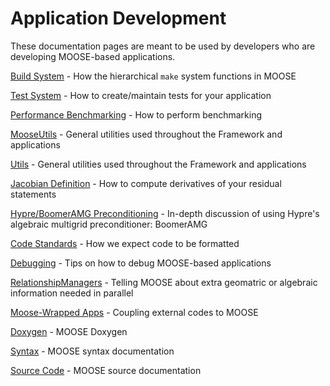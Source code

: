 # Application Development

These documentation pages are meant to be used by developers who are developing MOOSE-based applications.

[Build System](/build_system.md) - How the hierarchical `make` system functions in MOOSE

[Test System](/test_system.md) - How to create/maintain tests for your application

[Performance Benchmarking](/performance_benchmarking.md) - How to perform benchmarking

[MooseUtils](/moose_utils.md) - General utilities used throughout the Framework and applications

[Utils](utils/index.md) - General utilities used throughout the Framework and applications

[Jacobian Definition](/jacobian_definition.md) - How to compute derivatives of your residual statements

[Hypre/BoomerAMG Preconditioning](hypre.md) - In-depth discussion of using Hypre's algebraic multigrid preconditioner: BoomerAMG

[Code Standards](code_standards.md) - How we expect code to be formatted

[Debugging](/debugging.md) - Tips on how to debug MOOSE-based applications

[RelationshipManagers](/relationship_managers.md) - Telling MOOSE about extra geomatric or algebraic information needed in parallel

[Moose-Wrapped Apps](/moose_wrapped_apps.md) - Coupling external codes to MOOSE

[Doxygen](http://www.mooseframework.com/docs/doxygen/moose/classes.html) - MOOSE Doxygen

[Syntax](syntax/index.md) - MOOSE syntax documentation

[Source Code](source/index.md) - MOOSE source documentation
